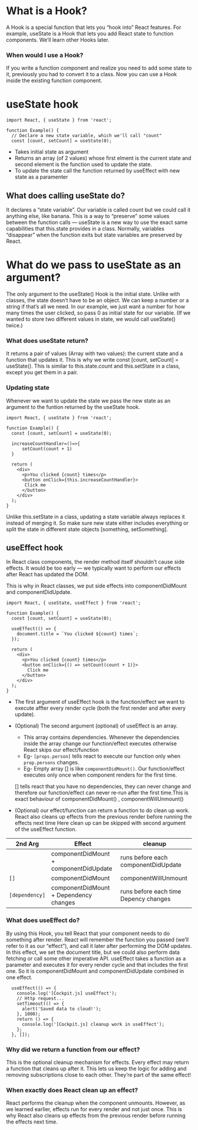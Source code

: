 # What is a Hook?

A Hook is a special function that lets you “hook into” React features. For example, useState is a Hook that lets you add React state to function components. We’ll learn other Hooks later.

### When would I use a Hook?

If you write a function component and realize you need to add some state to it, previously you had to convert it to a class. Now you can use a Hook inside the existing function component.

# useState hook

```
import React, { useState } from 'react';

function Example() {
  // Declare a new state variable, which we'll call "count"
  const [count, setCount] = useState(0);

```

- Takes initial state as argument
- Returns an array (of 2 values) whose first elment is the current state and second element is the function used to update the state.
- To update the state call the function returned by useEffect with new state as a paramenter

## What does calling useState do?

It declares a “state variable”. Our variable is called count but we could call it anything else, like banana. This is a way to “preserve” some values between the function calls — useState is a new way to use the exact same capabilities that this.state provides in a class. Normally, variables “disappear” when the function exits but state variables are preserved by React.

# What do we pass to useState as an argument?

The only argument to the useState() Hook is the initial state. Unlike with classes, the state doesn’t have to be an object. We can keep a number or a string if that’s all we need. In our example, we just want a number for how many times the user clicked, so pass 0 as initial state for our variable. (If we wanted to store two different values in state, we would call useState() twice.)

### What does useState return?

It returns a pair of values (Array with two values): the current state and a function that updates it. This is why we write const [count, setCount] = useState(). This is similar to this.state.count and this.setState in a class, except you get them in a pair.

### Updating state

Whenever we want to update the state we pass the new state as an argument to the funtion returned by the useState hook.

```
import React, { useState } from 'react';

function Example() {
  const [count, setCount] = useState(0);

  increaseCountHandler=()=>{
      setCount(count + 1)
  }

  return (
    <div>
      <p>You clicked {count} times</p>
      <button onClick={this.increaseCountHandler}>
       Click me
      </button>
    </div>
  );
}
```

Unlike this.setState in a class, updating a state variable always replaces it instead of merging it.
So make sure new state either includes everything or split the state in different state objects [something, setSomething].

## useEffect hook

In React class components, the render method itself shouldn’t cause side effects. It would be too early — we typically want to perform our effects after React has updated the DOM.

This is why in React classes, we put side effects into componentDidMount and componentDidUpdate.

```
import React, { useState, useEffect } from 'react';

function Example() {
  const [count, setCount] = useState(0);

  useEffect(() => {
    document.title = `You clicked ${count} times`;
  });

  return (
    <div>
      <p>You clicked {count} times</p>
      <button onClick={() => setCount(count + 1)}>
        Click me
      </button>
    </div>
  );
}
```

- The first argument of useEffect hook is the function/effect we want to execute affter every render cycle (both the first render and after every update).

- (Optional) The second argument (optional) of useEffect is an array.

  - This array contains dependencies. Whenever the dependencies inside the array change our function/effect executes otherwise React skips our effect/function
  - Eg- `[props.person]` tells react to execute our function only when `prop.persons` changes.
  - Eg- Empty array [] is like `componentDidMount()`. Our function/effect executes only once when component renders for the first time.

  [] tells react that you have no dependencies, they can never change and therefore our function/effect can never re-run after the first time.This is exact behaviour of componentDidMount() , componentWillUnmount()

- (Optional) our effect/function can return a function to do clean up work.
  React also cleans up effects from the previous render before running the effects next time
  Here clean up can be skipped with second argument of the useEffect function.

| 2nd Arg        | Effect                                 | cleanup                               |
| -------------- | -------------------------------------- | ------------------------------------- |
|                | componentDidMount + componentDidUpdate | runs before each componentDidUpdate   |
| `[]`           | componentDidMount                      | componentWillUnmount                  |
| `[dependency]` | componentDidMount + Dependency changes | runs before each time Depency changes |

### What does useEffect do?

By using this Hook, you tell React that your component needs to do something after render. React will remember the function you passed (we’ll refer to it as our “effect”), and call it later after performing the DOM updates. In this effect, we set the document title, but we could also perform data fetching or call some other imperative API.
useEffect takes a function as a parameter and executes it for every render cycle and that includes the first one. So it is componentDidMount and componentDidUpdate combined in one effect.

```
  useEffect(() => {
    console.log('[Cockpit.js] useEffect');
    // Http request...
    setTimeout(() => {
      alert('Saved data to cloud!');
    }, 1000);
    return () => {
      console.log('[Cockpit.js] cleanup work in useEffect');
    };
  }, []);
```

### Why did we return a function from our effect?

This is the optional cleanup mechanism for effects. Every effect may return a function that cleans up after it. This lets us keep the logic for adding and removing subscriptions close to each other. They’re part of the same effect!

### When exactly does React clean up an effect?

React performs the cleanup when the component unmounts. However, as we learned earlier, effects run for every render and not just once. This is why React also cleans up effects from the previous render before running the effects next time.
